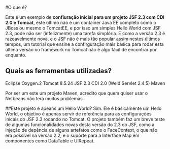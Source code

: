 #O que é?

Este é um exemplo de **confiuração inicial para um projeto JSF 2.3 com CDI 2.0 e Tomcat**, este último não é um container Java EE
completo como o JBoss ou mesmo o TomcatEE, e por isso um simples Hello World com JSF 2.3, pode não ser (infelizmente) uma tarefa
simplória. E como a versão 2.3 é razoavelmente nova, e o JSF não é mais tão popular assim nestes últimos tempos, um tutorial 
que ensine a confirguração mais básica para rodar esta última versão no framework no Tomcat não é algo fácil de encontrar 
por enquanto.

## Quais as ferramentas utilizadas?
 Eclipse Oxygen.2
 Tomcat 8.5.24
 JSF 2.3
 CDI 2.0 (Weld Servlet 2.4.5)
 Maven
 
 Por ser um este um projeto Maven, acredito que quem quiser usar o Netbeans não terá muitos problemas.
 
 ##Este projeto é apeans um Hello World?
 Sim. Ele é basicamente um Hello World, o objetivo é apenas servir de referência para as configurações inicais do JSF 2.3
 rodando no Tomcat. O projeto também faz um breve teste de algumas funcionalidades novas desta versão do 2.3 do JSF, como
 a injeção de depência de alguns artefatos como o FaceContext, o que não era possível na versão 2.2, e o suporte para a 
 Interface Map em componentes como DataTable e UIRepeat.
 
 
